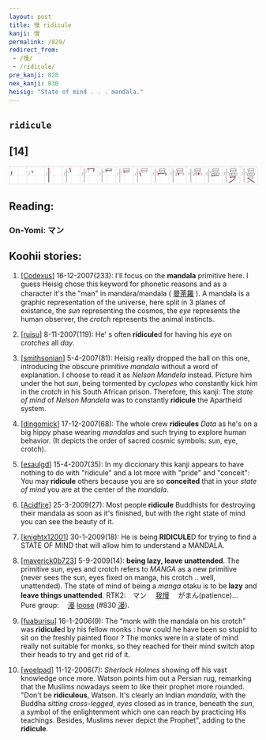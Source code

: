 ```yaml
---
layout: post
title: 慢 ridicule
kanji: 慢
permalink: /829/
redirect_from:
 - /慢/
 - /ridicule/
pre_kanji: 828
nex_kanji: 830
heisig: "State of mind . . . mandala."
---
```


## `ridicule`

## [14]

<div class="stroke"><img src="../images/E685A2.png" /></div>

## Reading:

### On-Yomi: マン

## Koohii stories:

1) [<a href="http://kanji.koohii.com/profile/Codexus">Codexus</a>] 16-12-2007(233): I&#039;ll focus on the <strong>mandala</strong> primitive here. I guess Heisig chose this keyword for phonetic reasons and as a character it&#039;s the &quot;man&quot; in mandara/mandala (  <a href="http://jisho.org/kanji/details/曼荼羅">曼荼羅</a>  ). A mandala is a graphic representation of the universe, here split in 3 planes of existance, the <em>sun</em> representing the cosmos, the <em>eye</em> represents the human observer, the <em>crotch</em> represents the animal instincts. 

2) [<a href="http://kanji.koohii.com/profile/ruisu">ruisu</a>] 8-11-2007(119): He&#039; s often<strong> ridicule</strong>d for having his <em>eye</em> on <em>crotches</em> all <em>day</em>. 

3) [<a href="http://kanji.koohii.com/profile/smithsonian">smithsonian</a>] 5-4-2007(81): Heisig really dropped the ball on this one, introducing the obscure primitive <em>mandala</em> without a word of explanation. I choose to read it as <em>Nelson Mandela</em> instead. Picture him under the hot <em>sun</em>, being tormented by <em>cyclopes</em> who constantly kick him in the <em>crotch</em> in his South African prison. Therefore, this kanji: The <em>state of mind</em> of <em>Nelson Mandela</em> was to constantly<strong> ridicule</strong> the Apartheid system. 

4) [<a href="http://kanji.koohii.com/profile/dingomick">dingomick</a>] 17-12-2007(68): The whole crew <strong>ridicules</strong> <em>Data</em> as he&#039;s on a big hippy phase wearing <em>mandalas</em> and such trying to explore human behavior. (It depicts the order of sacred cosmic symbols: sun, eye, crotch). 

5) [<a href="http://kanji.koohii.com/profile/esaulgd">esaulgd</a>] 15-4-2007(35): In my diccionary this kanji appears to have nothing to do with &quot;ridicule&quot; and a lot more with &quot;pride&quot; and &quot;conceit&quot;: You may<strong> ridicule</strong> others because you are so <strong>conceited</strong> that in your <em>state of mind</em> you are at the center of the <em>mandala</em>. 

6) [<a href="http://kanji.koohii.com/profile/Acidfire">Acidfire</a>] 25-3-2009(27): Most people<strong> ridicule</strong> Buddhists for destroying their mandala as soon as it&#039;s finished, but with the right state of mind you can see the beauty of it. 

7) [<a href="http://kanji.koohii.com/profile/knightx12001">knightx12001</a>] 30-1-2009(18): He is being<strong> RIDICULE</strong>D for trying to find a STATE OF MIND that will allow him to understand a MANDALA. 

8) [<a href="http://kanji.koohii.com/profile/maverick0b723">maverick0b723</a>] 5-9-2009(14): <strong>being lazy, leave unattended</strong>. The primitive sun, eyes and crotch refers to <em>MANGA</em> as a new primitive (never sees the sun, eyes fixed on manga, his crotch .. well, unattended). The state of mind of being a <em>manga</em> otaku is to be <strong>lazy</strong> and <strong>leave things unattended</strong>. RTK2:　マン　  <a href="http://jisho.org/kanji/details/我慢">我慢</a>  　がまん(patience)…　Pure group:　  <a href="http://jisho.org/kanji/details/漫">漫</a>   <a href="../830">loose</a> <span class="index">(#830 <a href="http://jisho.org/kanji/details/漫">漫</a>)</span>. 

9) [<a href="http://kanji.koohii.com/profile/fuaburisu">fuaburisu</a>] 16-1-2006(9): The “monk with the mandala on his crotch&quot; was<strong> ridicule</strong>d by his fellow monks : how could he have been so stupid to sit on the freshly painted floor ? The monks were in a state of mind really not suitable for monks, so they reached for their mind switch atop their heads to try and get rid of it. 

10) [<a href="http://kanji.koohii.com/profile/woelpad">woelpad</a>] 11-12-2006(7): <em>Sherlock Holmes</em> showing off his vast knowledge once more. Watson points him out a Persian rug, remarking that the Muslims nowadays seem to like their prophet more rounded. &quot;Don&#039;t be <strong>ridiculous</strong>, Watson. It&#039;s clearly an Indian <em>mandala</em>, with the Buddha <em>sitting cross-legged</em>, <em>eyes</em> closed as in trance, beneath the <em>sun</em>, a symbol of the enlightenment which one can reach by practicing His teachings. Besides, Muslims never depict the Prophet&quot;, adding to the <strong>ridicule</strong>. 
